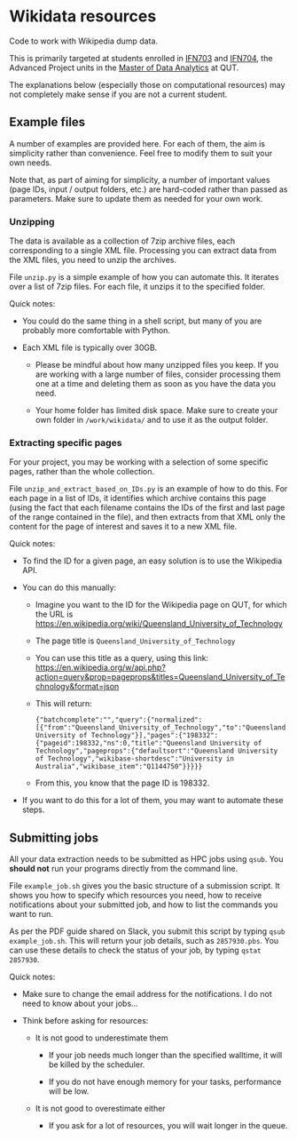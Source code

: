 # Wikidata resources

Code to work with Wikipedia dump data.

This is primarily targeted at students enrolled in [IFN703](https://www.qut.edu.au/study/unit?unitCode=IFN703) and [IFN704](https://www.qut.edu.au/study/unit?unitCode=IFN704), the Advanced Project units in the [Master of Data Analytics](https://www.qut.edu.au/courses/master-of-data-analytics) at QUT.

The explanations below (especially those on computational resources) may not completely make sense if you are not a current student.

## Example files

A number of examples are provided here. For each of them, the aim is simplicity rather than convenience. Feel free to modify them to suit your own needs.

Note that, as part of aiming for simplicity, a number of important values (page IDs, input / output folders, etc.) are hard-coded rather than passed as parameters. Make sure to update them as needed for your own work.

### Unzipping

The data is available as a collection of 7zip archive files, each corresponding to a single XML file. Processing you can extract data from the XML files, you need to unzip the archives.

File `unzip.py` is a simple example of how you can automate this. It iterates over a list of 7zip files. For each file, it unzips it to the specified folder.

Quick notes:

- You could do the same thing in a shell script, but many of you are probably more comfortable with Python.

- Each XML file is typically over 30GB. 
  
  - Please be mindful about how many unzipped files you keep. If you are working with a large number of files, consider processing them one at a time and deleting them as soon as you have the data you need.
  
  - Your home folder has limited disk space. Make sure to create your own folder in `/work/wikidata/` and to use it as the output folder.

### Extracting specific pages

For your project, you may be working with a selection of some specific pages, rather than the whole collection.

File `unzip_and_extract_based_on_IDs.py`  is an example of how to do this. For each page in a list of IDs, it identifies which archive contains this page (using the fact that each filename contains the IDs of the first and last page of the range contained in the file), and then extracts from that XML only the content for the page of interest and saves it to a new XML file.

Quick notes:

- To find the ID for a given page, an easy solution is to use the Wikipedia API.

- You can do this manually:
  
  - Imagine you want to the ID for the Wikipedia page on QUT, for which the URL is https://en.wikipedia.org/wiki/Queensland_University_of_Technology
  
  - The page title is `Queensland_University_of_Technology`
  
  - You can use this title as a query, using this link: https://en.wikipedia.org/w/api.php?action=query&prop=pageprops&titles=Queensland_University_of_Technology&format=json
  
  - This will return:
    
    ```
    {"batchcomplete":"","query":{"normalized":[{"from":"Queensland_University_of_Technology","to":"Queensland University of Technology"}],"pages":{"198332":{"pageid":198332,"ns":0,"title":"Queensland University of Technology","pageprops":{"defaultsort":"Queensland University of Technology","wikibase-shortdesc":"University in Australia","wikibase_item":"Q1144750"}}}}}
    ```
  
  - From this, you know that the page ID is 198332.

- If you want to do this for a lot of them, you may want to automate these steps.

## Submitting jobs

All your data extraction needs to be submitted as HPC jobs using `qsub`. You **should not** run your programs directly from the command line.

File `example_job.sh` gives you the basic structure of a submission script. It shows you how to specify which resources you need, how to receive notifications about your submitted job, and how to list the commands you want to run.

As per the PDF guide shared on Slack, you submit this script by typing `qsub example_job.sh`. This will return your job details, such as `2857930.pbs`. You can use these details to check the status of your job, by typing `qstat 2857930`.

Quick notes:

- Make sure to change the email address for the notifications. I do not need to know about your jobs...

- Think before asking for resources:
  
  - It is not good to underestimate them
    
    - If your job needs much longer than the specified walltime, it will be killed by the scheduler.
    
    - If you do not have enough memory for your tasks, performance will be low.
  
  - It is not good to overestimate either
    
    - If you ask for a lot of resources, you will wait longer in the queue.
